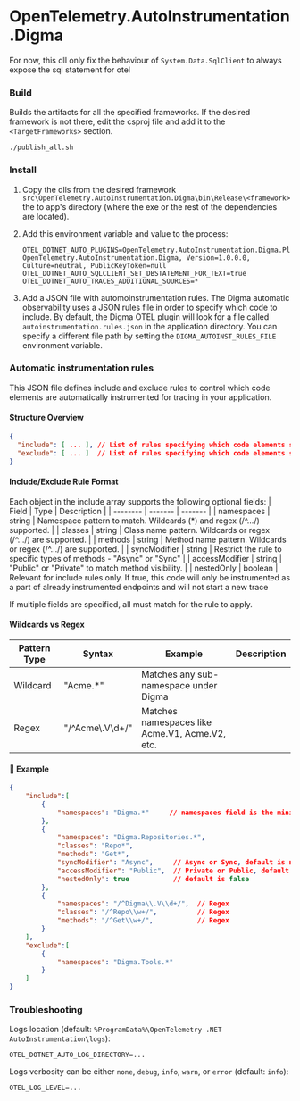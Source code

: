 # OpenTelemetry.AutoInstrumentation.Digma
For now, this dll only fix the behaviour of `System.Data.SqlClient` to always expose the sql statement for otel

### Build
Builds the artifacts for all the specified frameworks. If the desired framework is not there, edit the csproj file and
add it to the `<TargetFrameworks>` section.
```
./publish_all.sh
```

### Install
1. Copy the dlls from the desired framework `src\OpenTelemetry.AutoInstrumentation.Digma\bin\Release\<framework>` the to app's directory (where the exe or the rest of the dependencies are located).
 
2. Add this environment variable and value to the process:
   ```
   OTEL_DOTNET_AUTO_PLUGINS=OpenTelemetry.AutoInstrumentation.Digma.Plugin, OpenTelemetry.AutoInstrumentation.Digma, Version=1.0.0.0, Culture=neutral, PublicKeyToken=null
   OTEL_DOTNET_AUTO_SQLCLIENT_SET_DBSTATEMENT_FOR_TEXT=true
   OTEL_DOTNET_AUTO_TRACES_ADDITIONAL_SOURCES=*
   ```
3. Add a JSON file with automoinstrumentation rules. The Digma automatic observability uses a JSON rules file in order to specify which code to include. By default, the Digma OTEL plugin will look for a file called `autoinstrumentation.rules.json` in the application directory. You can specify a different file path by setting the `DIGMA_AUTOINST_RULES_FILE` environment variable.

### Automatic instrumentation rules

This JSON file defines include and exclude rules to control which code elements are automatically instrumented for tracing in your application.

#### Structure Overview

```json
{
  "include": [ ... ], // List of rules specifying which code elements should be instrumented.
  "exclude": [ ... ]  // List of rules specifying which code elements should be excluded, even if they match an include rule.
}
```

#### Include/Exclude Rule Format

Each object in the include array supports the following optional fields:
| Field | Type | Description |
| -------- | ------- | ------- |
| namespaces | string | Namespace pattern to match. Wildcards (*) and regex (/^.../) supported. |
| classes | string |  Class name pattern. Wildcards or regex (/^.../) are supported. |
| methods | string | Method name pattern. Wildcards or regex (/^.../) are supported. |
| syncModifier | string  | Restrict the rule to specific types of methods - "Async" or "Sync" |
| accessModifier | string | "Public" or "Private" to match method visibility. |
| nestedOnly | boolean | Relevant for include rules only. If true, this code will only be instrumented as a part of already instrumented endpoints and will not start a new trace

If multiple fields are specified, all must match for the rule to apply.

#### Wildcards vs Regex

| Pattern Type | Syntax | Example | Description | 
| -------- | ------- | ------- | ------- | 
| Wildcard | "Acme.*" | Matches any sub-namespace under Digma |
| Regex | "/^Acme\\.V\\d+/" | Matches namespaces like Acme.V1, Acme.V2, etc.

#### 🧪 Example

```json
{
    "include":[
        {
            "namespaces": "Digma.*"     // namespaces field is the minimum
        },
        {
            "namespaces": "Digma.Repositories.*",
            "classes": "Repo*",
            "methods": "Get*",
            "syncModifier": "Async",     // Async or Sync, default is null
            "accessModifier": "Public",  // Private or Public, default is null
            "nestedOnly": true           // default is false
        },
        {
            "namespaces": "/^Digma\\.V\\d+/",  // Regex
            "classes": "/^Repo\\w+/",          // Regex
            "methods": "/^Get\\w+/",           // Regex
        }
    ],
    "exclude":[
        {
            "namespaces": "Digma.Tools.*"
        }
    ]
}
```


### Troubleshooting
Logs location (default: `%ProgramData%\OpenTelemetry .NET AutoInstrumentation\logs`):
```
OTEL_DOTNET_AUTO_LOG_DIRECTORY=...
```
Logs verbosity can be either `none`, `debug`, `info`, `warn`, or `error` (default: `info`):
```
OTEL_LOG_LEVEL=...
```
